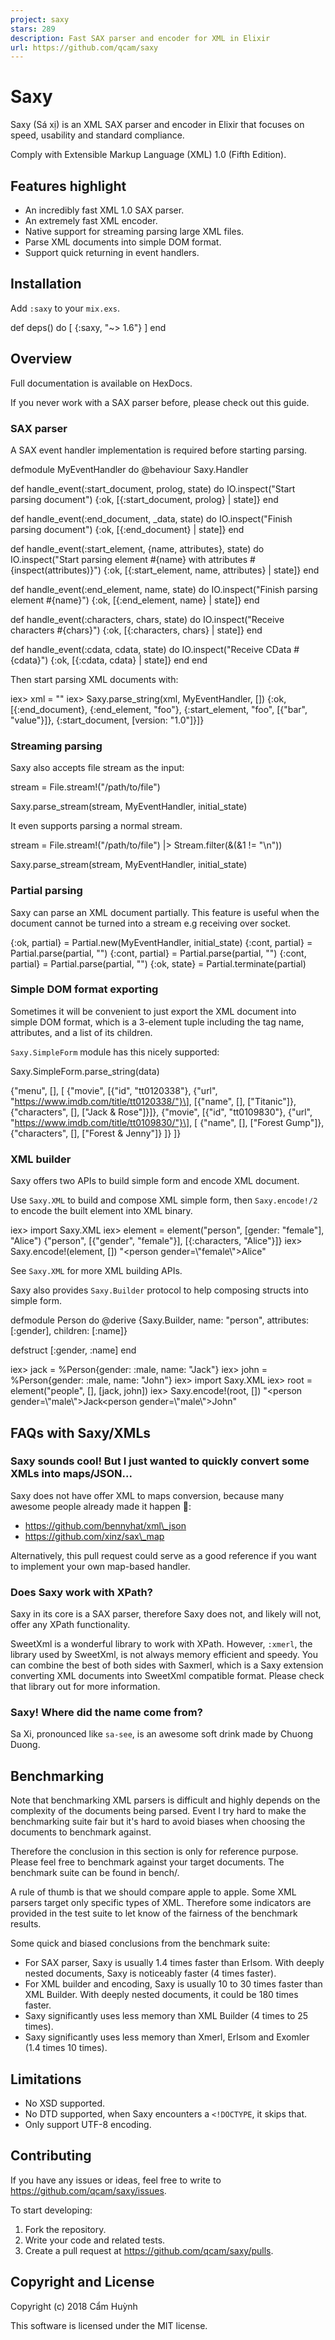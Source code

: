 ```yaml
---
project: saxy
stars: 289
description: Fast SAX parser and encoder for XML in Elixir
url: https://github.com/qcam/saxy
---
```


Saxy
====

Saxy (Sá xị) is an XML SAX parser and encoder in Elixir that focuses on speed, usability and standard compliance.

Comply with Extensible Markup Language (XML) 1.0 (Fifth Edition).

Features highlight
------------------

-   An incredibly fast XML 1.0 SAX parser.
-   An extremely fast XML encoder.
-   Native support for streaming parsing large XML files.
-   Parse XML documents into simple DOM format.
-   Support quick returning in event handlers.

Installation
------------

Add `:saxy` to your `mix.exs`.

def deps() do
  \[
    {:saxy, "~> 1.6"}
  \]
end

Overview
--------

Full documentation is available on HexDocs.

If you never work with a SAX parser before, please check out this guide.

### SAX parser

A SAX event handler implementation is required before starting parsing.

defmodule MyEventHandler do
  @behaviour Saxy.Handler

  def handle\_event(:start\_document, prolog, state) do
    IO.inspect("Start parsing document")
    {:ok, \[{:start\_document, prolog} | state\]}
  end

  def handle\_event(:end\_document, \_data, state) do
    IO.inspect("Finish parsing document")
    {:ok, \[{:end\_document} | state\]}
  end

  def handle\_event(:start\_element, {name, attributes}, state) do
    IO.inspect("Start parsing element #{name} with attributes #{inspect(attributes)}")
    {:ok, \[{:start\_element, name, attributes} | state\]}
  end

  def handle\_event(:end\_element, name, state) do
    IO.inspect("Finish parsing element #{name}")
    {:ok, \[{:end\_element, name} | state\]}
  end

  def handle\_event(:characters, chars, state) do
    IO.inspect("Receive characters #{chars}")
    {:ok, \[{:characters, chars} | state\]}
  end

  def handle\_event(:cdata, cdata, state) do
    IO.inspect("Receive CData #{cdata}")
    {:ok, \[{:cdata, cdata} | state\]}
  end
end

Then start parsing XML documents with:

iex\> xml \= "<?xml version='1.0' ?><foo bar='value'></foo>"
iex\> Saxy.parse\_string(xml, MyEventHandler, \[\])
{:ok,
 \[{:end\_document},
  {:end\_element, "foo"},
  {:start\_element, "foo", \[{"bar", "value"}\]},
  {:start\_document, \[version: "1.0"\]}\]}

### Streaming parsing

Saxy also accepts file stream as the input:

stream \= File.stream!("/path/to/file")

Saxy.parse\_stream(stream, MyEventHandler, initial\_state)

It even supports parsing a normal stream.

stream \= File.stream!("/path/to/file") |> Stream.filter(&(&1 != "\\n"))

Saxy.parse\_stream(stream, MyEventHandler, initial\_state)

### Partial parsing

Saxy can parse an XML document partially. This feature is useful when the document cannot be turned into a stream e.g receiving over socket.

{:ok, partial} \= Partial.new(MyEventHandler, initial\_state)
{:cont, partial} \= Partial.parse(partial, "<foo>")
{:cont, partial} \= Partial.parse(partial, "<bar></bar>")
{:cont, partial} \= Partial.parse(partial, "</foo>")
{:ok, state} \= Partial.terminate(partial)

### Simple DOM format exporting

Sometimes it will be convenient to just export the XML document into simple DOM format, which is a 3-element tuple including the tag name, attributes, and a list of its children.

`Saxy.SimpleForm` module has this nicely supported:

Saxy.SimpleForm.parse\_string(data)

{"menu", \[\],
 \[
   {"movie",
    \[{"id", "tt0120338"}, {"url", "https://www.imdb.com/title/tt0120338/"}\],
    \[{"name", \[\], \["Titanic"\]}, {"characters", \[\], \["Jack &amp; Rose"\]}\]},
   {"movie",
    \[{"id", "tt0109830"}, {"url", "https://www.imdb.com/title/tt0109830/"}\],
    \[
      {"name", \[\], \["Forest Gump"\]},
      {"characters", \[\], \["Forest &amp; Jenny"\]}
    \]}
 \]}

### XML builder

Saxy offers two APIs to build simple form and encode XML document.

Use `Saxy.XML` to build and compose XML simple form, then `Saxy.encode!/2` to encode the built element into XML binary.

iex\> import Saxy.XML
iex\> element \= element("person", \[gender: "female"\], "Alice")
{"person", \[{"gender", "female"}\], \[{:characters, "Alice"}\]}
iex\> Saxy.encode!(element, \[\])
"<?xml version=\\"1.0\\"?><person gender=\\"female\\"\>Alice</person>"

See `Saxy.XML` for more XML building APIs.

Saxy also provides `Saxy.Builder` protocol to help composing structs into simple form.

defmodule Person do
  @derive {Saxy.Builder, name: "person", attributes: \[:gender\], children: \[:name\]}

  defstruct \[:gender, :name\]
end

iex\> jack \= %Person{gender: :male, name: "Jack"}
iex\> john \= %Person{gender: :male, name: "John"}
iex\> import Saxy.XML
iex\> root \= element("people", \[\], \[jack, john\])
iex\> Saxy.encode!(root, \[\])
"<?xml version=\\"1.0\\"?><people><person gender=\\"male\\"\>Jack</person><person gender=\\"male\\"\>John</person></people>"

FAQs with Saxy/XMLs
-------------------

### Saxy sounds cool! But I just wanted to quickly convert some XMLs into maps/JSON...

Saxy does not have offer XML to maps conversion, because many awesome people already made it happen 💪:

-   https://github.com/bennyhat/xml\_json
-   https://github.com/xinz/sax\_map

Alternatively, this pull request could serve as a good reference if you want to implement your own map-based handler.

### Does Saxy work with XPath?

Saxy in its core is a SAX parser, therefore Saxy does not, and likely will not, offer any XPath functionality.

SweetXml is a wonderful library to work with XPath. However, `:xmerl`, the library used by SweetXml, is not always memory efficient and speedy. You can combine the best of both sides with Saxmerl, which is a Saxy extension converting XML documents into SweetXml compatible format. Please check that library out for more information.

### Saxy! Where did the name come from?

Sa Xi, pronounced like `sa-see`, is an awesome soft drink made by Chuong Duong.

Benchmarking
------------

Note that benchmarking XML parsers is difficult and highly depends on the complexity of the documents being parsed. Event I try hard to make the benchmarking suite fair but it's hard to avoid biases when choosing the documents to benchmark against.

Therefore the conclusion in this section is only for reference purpose. Please feel free to benchmark against your target documents. The benchmark suite can be found in bench/.

A rule of thumb is that we should compare apple to apple. Some XML parsers target only specific types of XML. Therefore some indicators are provided in the test suite to let know of the fairness of the benchmark results.

Some quick and biased conclusions from the benchmark suite:

-   For SAX parser, Saxy is usually 1.4 times faster than Erlsom. With deeply nested documents, Saxy is noticeably faster (4 times faster).
-   For XML builder and encoding, Saxy is usually 10 to 30 times faster than XML Builder. With deeply nested documents, it could be 180 times faster.
-   Saxy significantly uses less memory than XML Builder (4 times to 25 times).
-   Saxy significantly uses less memory than Xmerl, Erlsom and Exomler (1.4 times 10 times).

Limitations
-----------

-   No XSD supported.
-   No DTD supported, when Saxy encounters a `<!DOCTYPE`, it skips that.
-   Only support UTF-8 encoding.

Contributing
------------

If you have any issues or ideas, feel free to write to https://github.com/qcam/saxy/issues.

To start developing:

1.  Fork the repository.
2.  Write your code and related tests.
3.  Create a pull request at https://github.com/qcam/saxy/pulls.

Copyright and License
---------------------

Copyright (c) 2018 Cẩm Huỳnh

This software is licensed under the MIT license.
